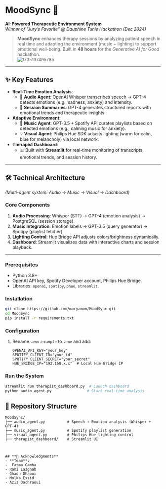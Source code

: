 
# **MoodSync** 🌟  
**AI-Powered Therapeutic Environment System**  
*Winner of "Jury’s Favorite" @ Dauphine Tunis Hackathon (Dec 2024)*  
> **MoodSync** enhances therapy sessions by analyzing patient speech in real time and adapting the environment (music + lighting) to support emotional well-being. Built in **48 hours** for the *Generative AI for Good* hackathon.  
![1735137495785](https://github.com/user-attachments/assets/5306f9d5-9aae-42a8-8320-0f4577ed258c)

---

## **✨ Key Features**  
- **Real-Time Emotion Analysis**:  
  - 🎤 **Audio Agent**: OpenAI Whisper transcribes speech → GPT-4 detects emotions (e.g., sadness, anxiety) and intensity.  
  - 📝 **Session Summaries**: GPT-4 generates structured reports with emotional trends and therapeutic insights.  
- **Adaptive Environment**:  
  - 🎵 **Music Agent**: GPT-3.5 + Spotify API curates playlists based on detected emotions (e.g., calming music for anxiety).  
  - 💡 **Visual Agent**: Philips Hue SDK adjusts lighting (warm for calm, blue for melancholy) via local network.  
- **Therapist Dashboard**:  
  - 📊 Built with **Streamlit** for real-time monitoring of transcripts, emotional trends, and session history.  

---

## **🛠️ Technical Architecture**  
*(Multi-agent system: Audio → Music → Visual → Dashboard)*  

### **Core Components**  
1. **Audio Processing**: Whisper (STT) → GPT-4 (emotion analysis) → PostgreSQL (session storage).  
2. **Music Integration**: Emotion labels → GPT-3.5 (query generator) → Spotipy (playlist fetcher).  
3. **Lighting Control**: Hue Bridge API adjusts colors/brightness dynamically.  
4. **Dashboard**: Streamlit visualizes data with interactive charts and session playback.  

---

### **Prerequisites**  
- Python 3.8+  
- OpenAI API key, Spotify Developer account, Philips Hue Bridge.  
- Libraries: `openai`, `spotipy`, `phue`, `streamlit`.  

### **Installation**  
```bash
git clone https://github.com/maryamom/MoodSync.git  
cd MoodSync  
pip install -r requirements.txt  
```  

### **Configuration**  
1. Rename `.env.example` to `.env` and add:  
   ```plaintext
   OPENAI_API_KEY="your_key"  
   SPOTIFY_CLIENT_ID="your_id"  
   SPOTIFY_CLIENT_SECRET="your_secret"  
   HUE_BRIDGE_IP="192.168.x.x"  # Local Hue Bridge IP  
   ```  

### **Run the System**  
```bash
streamlit run therapist_dashboard.py  # Launch dashboard  
python audio_agent.py                # Start real-time analysis  
```  
## **📂 Repository Structure**  
```plaintext
MoodSync/  
├── audio_agent.py          # Speech → Emotion analysis (Whisper + GPT-4)  
├── music_agent.py          # Spotify playlist generation  
├── visual_agent.py         # Philips Hue lighting control  
├── therapist_dashboard/    # Streamlit UI  
 


## **🎉 Acknowledgments**  
- **Team**:
-  Fatma Gamha
- Rami Lazghab
- Ghada Dhaoui
- Molka Essid
- Aziz Dachraoui 
  
